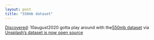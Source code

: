 ```yaml
---
layout: post
title: "550mb dataset"
---
```

[Discovered](http://rolandtanglao.com/2020/07/29/p1-blogthis-checkvist-list-links-to-blog/): 10august2020 gotta play around with the[550mb dataset](https://unsplash.com/data) via [Unsplash’s dataset is now open source](https://unsplash.com/blog/the-unsplash-dataset/)

